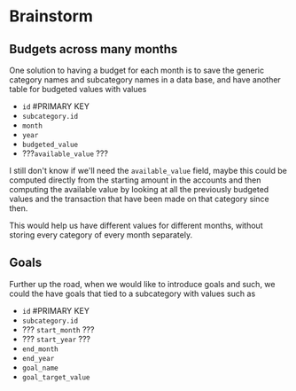 # Brainstorm

## Budgets across many months

One solution to having a budget for each month is to save the generic
category names and subcategory names in a data base, and have another
table for budgeted values with values

- `id` #PRIMARY KEY
- `subcategory.id`
- `month`
- `year`
- `budgeted_value`
- ???`available_value` ???

I still don't know if we'll need the `available_value` field, maybe this could be computed directly from the starting amount in the accounts and then computing the available value by
looking at all the previously budgeted values and the transaction that have been made
on that category since then.

This would help us have different values for different months, without storing every category
of every month separately.

## Goals

Further up the road, when we would like to introduce goals and such,
we could the have goals that tied to a subcategory with values such as

- `id` #PRIMARY KEY
- `subcategory.id`
- ??? `start_month` ???
- ??? `start_year` ???
- `end_month`
- `end_year`
- `goal_name`
- `goal_target_value`
